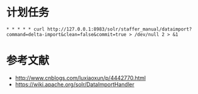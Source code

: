 


# 计划任务

```
* * * * * curl http://127.0.0.1:8983/solr/staffer_manual/dataimport?command=delta-import&clean=false&commit=true > /dev/null 2 > &1
```



# 参考文献
- http://www.cnblogs.com/luxiaoxun/p/4442770.html
- https://wiki.apache.org/solr/DataImportHandler
